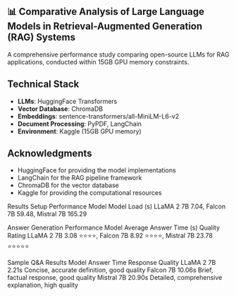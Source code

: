 ## 📊 Comparative Analysis of Large Language Models in Retrieval-Augmented Generation (RAG) Systems

A comprehensive performance study comparing open-source LLMs for RAG applications, conducted within 15GB GPU memory constraints.

##  Technical Stack

- **LLMs**: HuggingFace Transformers
- **Vector Database**: ChromaDB
- **Embeddings**: sentence-transformers/all-MiniLM-L6-v2
- **Document Processing**: PyPDF, LangChain
- **Environment**: Kaggle (15GB GPU memory)

## Acknowledgments

- HuggingFace for providing the model implementations
- LangChain for the RAG pipeline framework
- ChromaDB for the vector database
- Kaggle for providing the computational resources

Results
Setup Performance
Model	Model Load (s)
LLaMA 2 7B	7.04,
Falcon 7B	59.48,
Mistral 7B	165.29

Answer Generation Performance
Model	Average Answer Time (s)	Quality Rating
LLaMA 2 7B	3.08	⭐⭐⭐⭐,
Falcon 7B	8.92	⭐⭐⭐⭐,
Mistral 7B	23.78	⭐⭐⭐⭐⭐


Sample Q&A Results
Model	Answer Time	Response Quality
LLaMA 2 7B	2.21s	Concise, accurate definition, good quality
Falcon 7B	10.06s	Brief, factual response, good quality
Mistral 7B	20.90s	Detailed, comprehensive explanation, high quality
